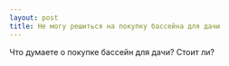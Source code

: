 ```yaml
---
layout: post 
title: Не могу решиться на покупку бассейна для дачи 
--- 
```

Что думаете о покупке бассейн для дачи? Стоит ли?
